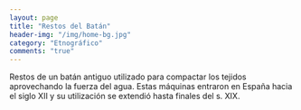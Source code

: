 ```yaml
---
layout: page
title: "Restos del Batán"
header-img: "/img/home-bg.jpg"
category: "Etnográfico"
comments: "true"
---
```



Restos de un batán antiguo utilizado para compactar los tejidos aprovechando la fuerza del agua. Estas máquinas entraron en España hacia el siglo XII y su utilización se extendió hasta finales del s. XIX.






